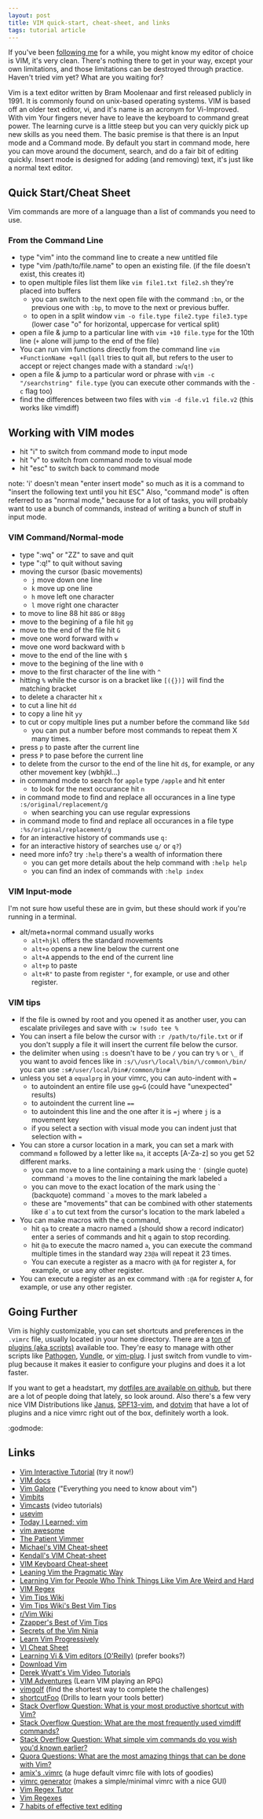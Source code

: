 ```yaml
---
layout: post
title: VIM quick-start, cheat-sheet, and links
tags: tutorial article
---
```


If you've been [following me](http://twitter.com/jkirchartz) for a while, you might know my editor of choice is VIM,
it's very clean. There's nothing there to get in your way, except your own limitations, and those limitations can be
destroyed through practice. Haven't tried vim yet? What are you waiting for? <!--more-->

Vim is a text editor written by Bram Moolenaar and first released publicly in 1991.
It is commonly found on unix-based operating systems.
VIM is based off an older text editor, vi, and it's name is an acronym for Vi-Improved.
With vim Your fingers never have to leave the keyboard to command great power. The learning curve is a little steep but you can very quickly pick up new skills as you need them. The basic premise is that there is an Input mode
and a Command mode. By default you start in command mode, here you can move around the document, search, and do a fair bit of editing quickly. Insert mode is designed for adding (and removing) text, it's just like a normal text
editor.

## Quick Start/Cheat Sheet

Vim commands are more of a language than a list of commands you need to use.
<!--
vim is a language of operators (like delete yank change uppercase rot13) and motions (word til X paragraph)
-->

### From the Command Line

* type "vim" into the command line to create a new untitled file
* type "vim /path/to/file.name" to open an existing file. (if the file doesn't exist, this creates it)
* to open multiple files list them like `vim file1.txt file2.sh` they're placed into buffers
    * you can switch to the next open file with the command `:bn`, or the previous one with `:bp`, to move to the next or previous buffer.
    * to open in a split window `vim -o file.type file2.type file3.type` (lower case "o" for horizontal, uppercase for vertical split)
* open a file & jump to a particular line with `vim +10 file.type` for the 10th line (`+` alone will jump to the end of the file)
* You can run vim functions directly from the command line `vim +FunctionName +qall` (`qall` tries to quit all, but refers to the user to accept or reject changes made with a standard `:w`/`q!`)
* open a file & jump to a particular word or phrase with `vim -c "/searchstring" file.type` (you can execute other commands with the `-c` flag too)
* find the differences between two files with `vim -d file.v1 file.v2` (this works like vimdiff)

## Working with VIM modes

* hit "i" to switch from command mode to input mode
* hit "v" to switch from command mode to visual mode
* hit "esc" to switch back to command mode

note: 'i' doesn't mean "enter insert mode" so much as it is a command to "insert the following text until you hit <kbd>ESC</kbd>"
Also, "command mode" is often referred to as "normal mode," because for a lot of tasks, you will probably want to use a bunch of commands, instead of writing a bunch of stuff in input mode.

### VIM Command/Normal-mode

* type ":wq" or "ZZ" to save and quit
* type ":q!" to quit without saving
* moving the cursor (basic movements)
    * `j` move down one line
    * `k` move up one line
    * `h` move left one character
    * `l` move right one character
* to move to line 88 hit `88G` or `88gg`
* move to the begining of a file hit `gg`
* move to the end of the file hit `G`
* move one word forward with `w`
* move one word backward with `b`
* move to the end of the line with `$`
* move to the begining of the line with `0`
* move to the first character of the line with `^`
* hitting `%` while the cursor is on a bracket like `[({})]` will find the matching bracket
* to delete a character hit `x`
* to cut a line hit `dd`
* to copy a line hit `yy`
* to cut or copy multiple lines put a number before the command like `5dd`
    * you can put a number before most commands to repeat them X many times.
* press `p` to paste after the current line
* press `P` to pase before the current line
* to delete from the cursor to the end of the line hit `d$`, for example, or any other movement key (wbhjkl...)
* in command mode to search for `apple` type `/apple` and hit enter
    * to look for the next occurance hit `n`
* in command mode to find and replace all occurances in a line type `:s/original/replacement/g`
    * when searching you can use regular expressions
* in command mode to find and replace all occurances in a file type `:%s/original/replacement/g`
* for an interactive history of commands use `q:`
* for an interactive history of searches use `q/` or `q?`)
* need more info? try `:help` there's a wealth of information there
    * you can get more details about the help command with `:help help`
    * you can find an index of commands with `:help index`

### VIM Input-mode

I'm not sure how useful these are in gvim, but these should work if you're running in a terminal.

* alt/meta+normal command usually works
    * `alt+hjkl` offers the standard movements
    * `alt+o` opens a new line below the current one
    * `alt+A` appends to the end of the current line
    * `alt+p` to paste
    * `alt+R"` to paste from register `"`, for example, or use and other register.

### VIM tips

* If the file is owned by root and you opened it as another user, you can escalate privileges and save with `:w !sudo tee %`
* You can insert a file below the cursor with `:r /path/to/file.txt` or if you don't supply a file it will insert the current file below the cursor.
* the delimiter when using `:s` doesn't have to be `/` you can try `%` or `\_` if you want to avoid fences like in `:s/\/usr\/local\/bin/\/common\/bin/` you can use `:s#/user/local/bin#/common/bin#`
* unless you set a `equalprg` in your vimrc, you can auto-indent with `=`
    * to autoindent an entire file use `gg=G` (could have "unexpected" results)
    * to autoindent the current line `==`
    * to autoindent this line and the one after it is `=j` where `j` is a movement key
    * if you select a section with visual mode you can indent just that selection with `=`
* You can store a cursor location in a mark, you can set a mark with command `m` followed by a letter like `ma`, it accepts [A-Za-z] so you get 52 different marks.
    * you can move to a line containing a mark using the `'` (single quote) command `'a` moves to the line containing the mark labeled `a`
    * you can move to the exact location of the mark using the `` ` `` (backquote) command `` `a `` moves to the mark labeled `a`
    * these are "movements" that can be combined with other statements like `` d`a `` to cut text from the cursor's location to the mark labeled `a`
* You can make macros with the `q` command,
    * hit `qa` to create a macro named `a` (should show a record indicator) enter a series of commands and  hit `q` again to stop recording.
    * hit `@a` to execute the macro named `a`, you can execute the command multiple times in the standard way `23@a` will repeat it 23 times.
    * You can execute a register as a macro with `@A` for register `A`, for example, or use any other register.
* You can execute a register as an ex command with `:@A` for register `A`, for example, or use any other register.

## Going Further

Vim is highly customizable, you can set shortcuts and preferences in the `.vimrc` file, usually located in your home directory.
There are a [ton of plugins (aka scripts)](http://www.vim.org/scripts/) available too. They're easy to manage with other scripts
like [Pathogen](https://github.com/tpope/vim-pathogen), [Vundle](https://github.com/gmarik/vundle), or [vim-plug](https://github.com/junegunn/vim-plug). I just switch from vundle to vim-plug because it makes it easier to configure your plugins and does it a lot faster.

If you want to get a headstart, my [dotfiles are available on github](https://github.com/jkirchartz/dotfiles), but there are a lot of people
doing that lately, so look around. Also there's a few very nice VIM Distributions like [Janus](https://github.com/carlhuda/janus), [SPF13-vim](https://github.com/spf13/spf13-vim), and [dotvim](https://github.com/bling/dotvim) that have a lot of plugins and a nice vimrc right out of the box, definitely worth a look.

:godmode:

## Links

* [Vim Interactive Tutorial](http://www.openvim.com/tutorial.html) (try it now!)
* [VIM docs](http://www.vim.org/docs.php)
* [Vim Galore](https://github.com/mhinz/vim-galore) ("Everything you need to know about vim")
* [Vimbits](http://vimbits.com/)
* [Vimcasts](http://vimcasts.org/) (video tutorials)
* [usevim](http://usevim.com/)
* [Today I Learned: vim](http://tilvim.com/)
* [vim awesome](http://vimawesome.com/)
* [The Patient Vimmer](http://romainl.github.io/the-patient-vimmer/)
* [Michael's VIM Cheat-sheet](http://michael.peopleofhonoronly.com/vim/)
* [Kendall's VIM Cheat-sheet](http://www.angelwatt.com/coding/notes/vim-commands.html)
* [VIM Keyboard Cheat-sheet](http://walking-without-crutches.heroku.com/image/images/vi-vim-cheat-sheet.png)
* [Leaning Vim the Pragmatic Way](http://jrmiii.com/2009/03/06/learning-vim-the-pragmatic-way.html)
* [Learning Vim for People Who Think Things Like Vim Are Weird and Hard](http://csswizardry.com/2014/06/vim-for-people-who-think-things-like-vim-are-weird-and-hard/)
* [VIM Regex](http://vimregex.com/)
* [Vim Tips Wiki](http://vim.wikia.com/)
* [Vim Tips Wiki's Best Vim Tips](http://vim.wikia.com/wiki/Best_Vim_Tips)
* [r/Vim Wiki](https://www.reddit.com/r/vim/wiki/index)
* [Zzapper's Best of Vim Tips](http://zzapper.co.uk/vimtips.html)
* [Secrets of the Vim Ninja](http://bencrowder.net/files/vim-fu/)
* [Learn Vim Progressively](http://yannesposito.com/Scratch/en/blog/Learn-Vim-Progressively/)
* [VI Cheat Sheet](http://www.lagmonster.org/docs/vi.html)
* [Learning Vi & Vim editors (O'Reilly)](http://www.amazon.com/gp/product/059652983X) (prefer books?)
* [Download Vim](http://www.vim.org/download.php)
* [Derek Wyatt's Vim Video Tutorials](http://derekwyatt.org/vim/tutorials/)
* [VIM Adventures](http://vim-adventures.com/) (Learn VIM playing an RPG)
* [vimgolf](http://vimgolf.com/) (find the shortest way to complete the challenges)
* [shortcutFoo](https://www.shortcutfoo.com/) (Drills to learn your tools better)
* [Stack Overflow Question: What is your most productive shortcut with Vim?](http://stackoverflow.com/questions/1218390/what-is-your-most-productive-shortcut-with-vim/1220118)
* [Stack Overflow Question: What are the most frequently used vimdiff commands?](http://stackoverflow.com/questions/5288875/vimdiff-what-are-the-most-frequently-used-commands-shortcuts-that-could-get-a-n)
* [Stack Overflow Question: What simple vim commands do you wish you'd known earlier?](http://stackoverflow.com/questions/1276403/simple-vim-commands-you-wish-youd-known-earlier)
* [Quora Questions: What are the most amazing things that can be done with Vim?](http://www.quora.com/What-are-the-most-amazing-things-that-can-be-done-with-Vim)
* [amix's .vimrc](http://amix.dk/vim/vimrc.html) (a huge default vimrc file with lots of goodies)
* [vimrc generator](http://vimrcgenerator.appspot.com/) (makes a simple/minimal vimrc with a nice GUI)
* [Vim Regex Tutor](https://github.com/dahu/VimRegexTutor)
* [Vim Regexes](http://andrewradev.com/2011/05/08/vim-regexes/)
* [7 habits of effective text editing](http://www.moolenaar.net/habits.html)
